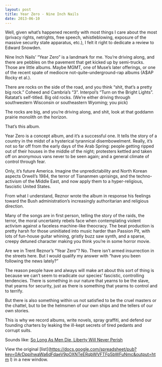 ```yaml
---
layout: post
title: Year Zero - Nine Inch Nails
date: 2013-06-10
---
```



Well, given what’s happened recently with most things I care about the
most (privacy rights, netrights, free speech, whistleblowing, exposure
of the massive security state apparatus, etc.), I felt it right to
dedicate a review to Edward Snowden.

Nine Inch Nails’ “Year Zero” is a landmark for me. You’re driving along,
and there are pebbles on the pavement that get kicked up by semi-trucks.
Those are little albums. Maybe MGMT, one of Muse’s later offerings, or
one of the recent spate of mediocre not-quite-underground-rap albums
(A\$AP Rocky et al.).

There are rocks on the side of the road, and you think “shit, that’s a
pretty big rock.” Coheed and Cambria’s “3”. Interpol’s “Turn on the
Bright Lights”. Ratatat’s self-titled. Big old rocks. (We’re either
driving through southwestern Wisconsin or southeastern Wyoming; you
pick)

The rocks are big, and you’re driving along, and shit, look at that
goddamn prairie monolith on the horizon.

That’s this album.

Year Zero is a concept album, and it’s a successful one. It tells the
story of a country in the midst of a hysterical tyrannical
disembowelment. Really, it’s not so far off from the early days of the
Arab Spring: people getting ripped out of their houses in the middle of
the night; protesters kettled and taken off on anonymous vans never to
be seen again; and a general climate of control through fear.

Only, it’s future America. Imagine the unpredictability and North Korean
aspects Orwell’s 1984, the terror of Tiananmen uprisings, and the
techno-activism of the Middle East, and now apply them to a
hyper-religious, fascistic United States.

From what I understand, Reznor wrote the album in response his feelings
toward the Bush administration’s increasingly authoritarian and
religious direction.

Many of the songs are in first person, telling the story of the raids,
the terror, the moral uncertainty rebels face when contemplating violent
activism against a faceless machine-like theocracy. The beat production
is pretty harsh for those uninitiated into music harder than Passion
Pit, with lots of fun-house guitar whining, gristly buzz saw synth, and
a sparse, creepy detuned character making you think you’re in some
horror movie.

Are we in Trent Reznor’s “Year Zero”? No. There isn’t armed insurrection
in the streets here. But I would qualify my answer with “have you been
following the news lately?”

The reason people have and always will make art about this sort of thing
is because we can’t seem to eradicate our species’ fascistic,
controlling tendencies. There is something in our nature that yearns to
be the slave, that yearns for security, just as there is something that
yearns to control and to terrify.

But there is also something within us not satisfied to be the cruel
masters or the chattel, but to be the helmsmen of our own ships and the
tellers of our own stories.

This is why we record albums, write novels, spray graffiti, and defend
our founding charters by leaking the ill-kept secrets of tired pedants
and corrupt suits.

Sounds like: [So Long As Men Die, Liberty Will Never
Perish](%E2%80%9Dhttps://www.youtube.com/watch?v=WibmcsEGLKo%E2%80%9D)

View the original
[list](https://docs.google.com/spreadsheet/pub?key=0ArDppihwaWa6dFdaeV9pOXNTeERqbWVFTFp5bWFuNmc&output=htm    l) in a
new window.

